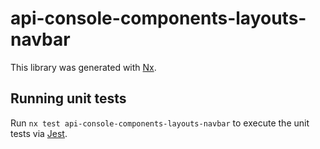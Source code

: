 # api-console-components-layouts-navbar

This library was generated with [Nx](https://nx.dev).

## Running unit tests

Run `nx test api-console-components-layouts-navbar` to execute the unit tests via [Jest](https://jestjs.io).
